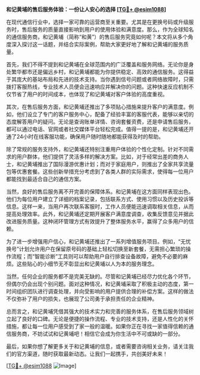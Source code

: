 **和记黄埔的售后服务体验：一份让人安心的选择 [[TG💪+ @esim1088](https://t.me/s/esim1088)]**

在现代通信行业中，选择一家可靠的运营商至关重要。尤其是在更换号码或升级服务时，售后服务的质量直接影响到用户的使用体验和满意度。那么，作为全球知名的通信服务商，和记黄埔（简称“和黄”）的售后服务究竟如何呢？本文将从多个角度深入探讨这一话题，并结合实际案例，帮助大家更好地了解和记黄埔的服务质量。

首先，我们不得不提到和记黄埔在全球范围内的广泛覆盖和服务网络。无论你是身处繁华都市还是偏远乡村，和记黄埔都能为你提供稳定、高效的通信服务。这得益于其庞大的基站布局和先进的技术支持。当你遇到信号问题或者网络故障时，只需拨打客服热线，专业技术人员便会迅速响应并解决你的问题。这种快速反应机制不仅节省了用户的时间成本，也体现了和记黄埔对客户体验的高度重视。

其次，在售后服务方面，和记黄埔还推出了多项贴心措施来提升客户的满意度。例如，他们设立了专门的客户服务中心，配备了经验丰富的客服代表，能够以亲切的态度解答用户的疑问。无论是查询账单详情、咨询套餐资费，还是申请售后服务，都可以通过电话、官网或者社交媒体平台轻松完成。值得一提的是，和记黄埔还开通了24小时在线客服功能，确保用户随时随地都能获得及时的帮助。

除了常规的服务支持外，和记黄埔还特别注重用户体验的个性化定制。针对不同需求的用户群体，他们提供了灵活多样的解决方案。比如，对于经常出差的商务人士，和记黄埔推出了国际漫游优惠计划；而对于家庭用户，则推出了全家共享流量包等优惠套餐。这些创新举措充分考虑到了各类人群的实际需求，使得每一位用户都能找到最适合自己的通信方案。

当然，良好的售后服务离不开完善的保障体系。和记黄埔在这方面同样表现出色。他们为每位用户建立了详细的档案记录，包括联系方式、使用习惯以及历史投诉等信息。这样一来，当用户再次联系客服时，工作人员便能迅速调取相关信息，从而提高处理效率。此外，和记黄埔还定期开展客户满意度调查，收集反馈意见并据此改进服务质量。这种闭环管理方式有效提升了整体服务水平，赢得了众多用户的信赖。

为了进一步增强用户信心，和记黄埔还推出了一系列增值服务项目。例如，“无忧换号”计划允许用户在保留原号码的基础上轻松切换至新套餐，无需担心繁琐的操作流程；而“智能诊断”工具则可以帮助用户自行排查设备故障，避免不必要的麻烦。这些贴心的小细节无不彰显出和记黄埔以人为本的服务理念。

当然，任何企业的服务都不是完美无缺的。尽管和记黄埔已经尽力优化各个环节，但偶尔仍会出现个别问题。面对这种情况，和记黄埔采取了积极主动的态度，第一时间组织团队进行调查处理，并向受影响的用户提供合理的补偿方案。这样的做法不仅弥补了用户的损失，也展现了公司勇于承担责任的企业精神。

总而言之，和记黄埔凭借其强大的技术实力和完善的服务体系，在售后服务领域树立起了良好的口碑。无论是便捷的操作流程、专业的技术支持，还是人性化的关怀措施，都让每一位用户感受到了家一般的温暖。如果你正在寻找一家值得信赖的通信服务商，不妨试试和记黄埔吧！相信它会成为你生活中不可或缺的一部分。

最后，如果你想了解更多关于和记黄埔的信息，或者需要咨询相关业务，请关注我们的官方渠道，随时获取最新动态。让我们一起携手，共创美好未来！

[[TG💪+ @esim1088](https://t.me/s/esim1088) ![Image](https://i.postimg.cc/4NQfJmqS/Snipaste-2025-05-13-00-14-12.png)]